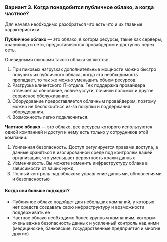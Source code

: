### Вариант 3. Когда понадобится публичное облако, а когда частное?

Для начала необходимо разобраться что есть что и их главные характеристики.

**Публичное облако** — это облако, в которм ресурсы, такие как серверы, хранилища и сети, предоставляются провайдером и доступны через сеть. 

Очевидными плюсами такого облака являются:
1. При пиковых нагрузках дополнительные мощности можно быстро получить из публичного облака, когда эта необходимость пропадает, то так же можно уменьшить объем ресурсов.
2. Разгрузка клиентского IT-отдела. Тех поддержка провайдера отвечает за обновлние, новые услуги, починки поломок и другое сервисное обслуживание.
3. Оборудование предоставляется облачным провайдером, поэтому можно не беспокоиться из-за покупки и поддержания оборудования.
4. Возможность легко подключиться.
   
**Частное облако** — это облако, все ресурсы которого используются одной компанией и доступ к нему есть только у сотрудников этой компании.

1. Усиленная безопасность. Доступ регулируется правами доступа, а данные храняться в изолированной среде под контролем вашей организации, что уменьшает вероятность кражи данных
2. Изменчивость. Вы можете изменить инфраструктуру облака в зависимости от ваших нужд
3. Полный контроль над облаком: управление данными, обновлениями и безопасностью

#### Когда они больше подходят?
* Публичное облако подойдет для небольших компаний, у которых нет средств создавать свою инфраструктуру и возможности поддерживать ее
* Частное облако необходимо более крупным компаниям, которым очень важна безопасность данных и усиленный контроль над ними (медицинские, банковские, государственные предприятия и многие другие)


  
